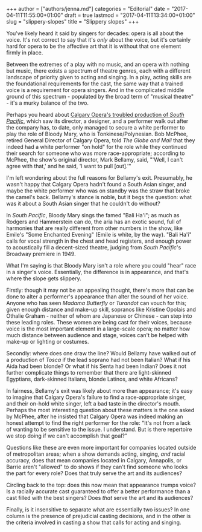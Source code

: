 +++
author = ["authors/jenna.md"]
categories = "Editorial"
date = "2017-04-11T11:55:00+01:00"
draft = true
lastmod = "2017-04-11T13:34:00+01:00"
slug = "slippery-slopes"
title = "Slippery slopes"
+++

You've likely heard it said by singers for decades: opera is all about the voice. It's not correct to say that it's *only* about the voice, but it's certainly hard for opera to be the affective art that it is without that one element firmly in place.

Between the extremes of a play with no music, and an opera with nothing but music, there exists a spectrum of theatre genres, each with a different landscape of priority given to acting and singing. In a play, acting skills are the foundational requirements for the cast, the same way that a trained voice is a requirement for opera singers. And in the complicated middle ground of this spectrum - populated by the broad term of "musical theatre" - it's a murky balance of the two.

Perhaps you heard about [Calgary Opera's troubled production of *South Pacific*](https://beta.theglobeandmail.com/arts/theatre-and-performance/director-performer-resign-after-calgary-opera-casts-white-woman-for-asian-role/article34634649/?ref=http%3A%2F%2Fwww.theglobeandmail.com&cmpid=rss1&click=dlvr.it), which saw its director, a designer, and a performer walk out after the company has, to date, only managed to secure a white performer to play the role of Bloody Mary, who is Tonkinese/Polynesian. Bob McPhee, retired General Director of Calgary Opera, told *The Globe and Mail* that they indeed had a white performer "on hold" for the role while they continued their search for someone who was more race-appropriate; according to McPhee, the show's original director, Mark Bellamy, said, "'Well, I can't agree with that,' and he said, 'I want to pull [out].'"

I'm left wondering about the full reasons for Bellamy's exit. Presumably, he wasn't happy that Calgary Opera hadn't found a South Asian singer, and maybe the white performer who was on standby was the straw that broke the camel's back. Bellamy's stance is noble, but it begs the question: what was it about a South Asian singer that he couldn't do without?

In *South Pacific*, Bloody Mary sings the famed "Bali Ha'i"; as much as Rodgers and Hammerstein can do, the aria has an exotic sound, full of harmonies that are really different from other numbers in the show, like Emile's "Some Enchanted Evening" (Emile is white, by the way). "Bali Ha'i" calls for vocal strength in the chest and head registers, and enough power to acoustically fill a decent-sized theatre, judging from *South Pacific*'s Broadway premiere in 1949.

What I'm saying is that Bloody Mary isn't a role where you could "hear" race in a singer's voice. Essentially, the difference is in appearance, and that's where the slope gets slippery.

Firstly: though it may not be an appealing thought, there's more that can be done to alter a performer's appearance than alter the sound of her voice. Anyone who has seen *Madama Butterfly* or *Turandot* can vouch for this; given enough distance and make-up skill, sopranos like Kristine Opolais and Othalie Graham - neither of whom are Japanese or Chinese - can step into these leading roles. These women are being cast for their voices, because voice is the most important element in a large-scale opera; no matter how much distance between audience and stage, voices can't be helped with make-up or lighting or costumes.

Secondly: where does one draw the line? Would Bellamy have walked out of a production of *Tosca* if the lead soprano had not been Italian? What if his Aida had been blonde? Or what if his Senta had been Indian? Does it not further complicate things to remember that there are light-skinned Egyptians, dark-skinned Italians, blonde Latinos, and white Africans?

In fairness, Bellamy's exit was likely about more than appearance; it's easy to imagine that Calgary Opera's failure to find a race-appropriate singer, and their on-hold white singer, left a bad taste in the director's mouth. Perhaps the most interesting question about these matters is the one asked by McPhee, after he insisted that Calgary Opera was indeed making an honest attempt to find the right performer for the role: "It's not from a lack of wanting to be sensitive to the issue. I understand. But is there repertoire we stop doing if we can't accomplish that goal?"

Questions like these are even more important for companies located outside of metropolitan areas; when a show demands acting, singing, *and* racial accuracy, does that mean companies located in Calgary, Annapolis, or Barrie aren't "allowed" to do shows if they can't find someone who looks the part for every role? Does that truly serve the art and its audiences?

Circling back to the top: does this now mean that appearance trumps voice? Is a racially accurate cast guaranteed to offer a better performance than a cast filled with the best singers? Does *that* serve the art and its audiences?

Finally, is it insensitive to separate what are essentially two issues? In one column is the presence of prejudicial casting decisions, and in the other is the criteria involved in casting a show that calls for acting and singing.
